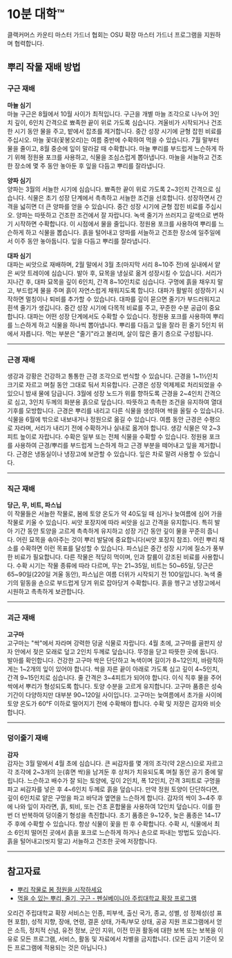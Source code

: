 # 10분 대학™

클랙커머스 카운티 마스터 가드너 협회는 OSU 확장 마스터 가드너 프로그램을 지원하며 협력합니다.

## 뿌리 작물 재배 방법

### 구근 재배

**마늘 심기**  
마늘 구근은 8월에서 10월 사이가 최적입니다. 구근을 개별 마늘 조각으로 나누어 3인치 깊이, 6인치 간격으로 뾰족한 끝이 위로 가도록 심습니다. 겨울비가 시작되거나 건조한 시기 동안 물을 주고, 밭에서 잡초를 제거합니다. 중간 성장 시기에 균형 잡힌 비료를 주십시오. 마늘 꽃대(꽃봉오리)는 여름 중반에 수확하여 먹을 수 있습니다. 7월 말부터 물을 줄이고, 8월 중순에 잎이 말라갈 때 수확합니다. 마늘 뿌리를 부드럽게 느슨하게 하기 위해 정원용 포크를 사용하고, 식물을 조심스럽게 뽑아냅니다. 마늘을 서늘하고 건조한 장소에 몇 주 동안 놓아둔 후 잎을 다듬고 뿌리를 잘라냅니다.

**양파 심기**  
양파는 3월의 서늘한 시기에 심습니다. 뾰족한 끝이 위로 가도록 2~3인치 간격으로 심습니다. 식물은 초기 성장 단계에서 촉촉하고 서늘한 조건을 선호합니다. 성장하면서 간격을 넓히면 더 큰 양파를 얻을 수 있습니다. 중간 성장 시기에 균형 잡힌 비료를 주십시오. 양파는 따뜻하고 건조한 조건에서 잘 자랍니다. 녹색 줄기가 쓰러지고 갈색으로 변하기 시작하면 수확합니다. 이 시점에서 물을 줄입니다. 정원용 포크를 사용하여 뿌리를 느슨하게 하고 식물을 뽑습니다. 흙을 털어내고 양파를 서늘하고 건조한 장소에 일주일에서 이주 동안 놓아둡니다. 잎을 다듬고 뿌리를 잘라냅니다.

**대파 심기**  
대파는 씨앗으로 재배하며, 2월 말에서 3월 초(마지막 서리 8~10주 전)에 실내에서 얕은 씨앗 트레이에 심습니다. 발아 후, 묘목을 냉실로 옮겨 성장시킬 수 있습니다. 서리가 지나간 후, 대파 묘목을 깊이 6인치, 간격 8~10인치로 심습니다. 구멍에 흙을 채우지 말고, 부드럽게 물을 주며 흙이 자연스럽게 채워지도록 합니다. 대파가 활발히 성장하기 시작하면 멀칭이나 퇴비를 추가할 수 있습니다. 대파를 깊이 묻으면 줄기가 부드러워지고 흰색 줄기가 생깁니다. 중간 성장 시기에 다목적 비료를 주고, 꾸준한 수분 공급이 중요합니다. 대파는 어떤 성장 단계에서도 수확할 수 있습니다. 정원용 포크를 사용하여 뿌리를 느슨하게 하고 식물을 하나씩 뽑아냅니다. 뿌리를 다듬고 잎을 잘라 흰 줄기 5인치 위에서 자릅니다. 먹는 부분은 "줄기"라고 불리며, 살이 많은 줄기 층으로 구성됩니다.

---

### 근경 재배

생강과 강황은 건강하고 통통한 근경 조각으로 번식할 수 있습니다. 근경을 1~1½인치 크기로 자르고 며칠 동안 그대로 둬서 치유합니다. 근경은 성장 억제제로 처리되었을 수 있으니 밤새 물에 담급니다. 3월에 성장 노드가 위를 향하도록 근경을 2~4인치 간격으로 심고, 3인치 두께의 화분용 흙으로 덮습니다. 따뜻하고 촉촉한 조건을 유지하여 열대 기후를 모방합니다. 근경은 뿌리를 내리고 다른 식물을 생성하며 싹을 올릴 수 있습니다. 식물을 6월에 밖으로 내보내거나 정원으로 옮길 수 있습니다. 여름 동안 근경은 수평으로 자라며, 서리가 내리기 전에 수확하거나 실내로 옮겨야 합니다. 생강 식물은 약 2~3피트 높이로 자랍니다. 수확은 일부 또는 전체 식물을 수확할 수 있습니다. 정원용 포크를 사용하여 근경/뿌리를 부드럽게 느슨하게 하고 근경 부분을 떼어내고 잎을 제거합니다. 근경은 냉동실이나 냉장고에 보관할 수 있습니다. 잎은 차로 말려 사용할 수 있습니다.

---

### 직근 재배

**당근, 무, 비트, 파스닙**  
이 작물들은 서늘한 작물로, 봄에 토양 온도가 약 40도일 때 심거나 늦여름에 심어 가을 작물로 키울 수 있습니다. 씨앗 포장지에 따라 씨앗을 심고 간격을 유지합니다. 특히 발아 기간 동안 토양을 고르게 촉촉하게 유지하고 성장 기간 동안 깊이 물을 꾸준히 줍니다. 어린 묘목을 솎아주는 것이 뿌리 발달에 중요합니다(씨앗 포장지 참조). 어린 뿌리 채소를 수확하면 이런 목표를 달성할 수 있습니다. 파스닙은 중간 성장 시기에 질소가 풍부한 비료가 필요합니다. 다른 작물은 적당히 먹이며, 인과 칼륨이 강조된 비료를 사용합니다. 수확 시기는 작물 종류에 따라 다르며, 무는 21~35일, 비트는 50~65일, 당근은 65~90일(220일 겨울 동안), 파스닙은 여름 더위가 시작되기 전 100일입니다. 녹색 줄기의 밑동을 손으로 부드럽게 당겨 위로 잡아당겨 수확합니다. 흙을 헹구고 냉장고에서 시원하고 촉촉하게 보관합니다.

---

### 괴근 재배

**고구마**  
고구마는 "싹"에서 자라며 강력한 덩굴 식물로 자랍니다. 4월 초에, 고구마를 골판지 상자 안에서 젖은 모래로 덮고 2인치 두께로 덮습니다. 뚜껑을 닫고 따뜻한 곳에 둡니다. 발아를 확인합니다. 건강한 고구마 싹은 단단하고 녹색이며 길이가 8~12인치, 바람직하게는 1~2개의 잎이 있어야 합니다. 싹을 자른 끝이 아래로 가도록 심고 깊이 4~5인치, 간격 9~15인치로 심습니다. 줄 간격은 3~4피트가 되어야 합니다. 이식 직후 물을 주어 싹에서 뿌리가 형성되도록 합니다. 토양 수분을 고르게 유지합니다. 고구마 품종은 성숙 기간이 다양하지만 대부분 90~120일 사이입니다. 고구마는 늦여름에서 초가을 사이에 토양 온도가 60°F 이하로 떨어지기 전에 수확해야 합니다. 수확 및 저장은 감자와 비슷합니다.

---

### 덩이줄기 재배

**감자**  
감자는 3월 말에서 4월 초에 심습니다. 큰 씨감자를 몇 개의 조각(약 2온스)으로 자르고 각 조각에 2~3개의 눈(휴면 싹)을 남겨둔 후 상처가 치유되도록 며칠 동안 공기 중에 말립니다. 느슨하고 배수가 잘 되는 토양에, 깊이 2인치, 폭 12인치, 간격 3피트로 구멍을 파고 씨감자를 넣은 후 4~6인치 두께로 흙을 덮습니다. 만약 정원 토양이 단단하다면, 깊이 6인치로 얕은 구멍을 파고 바닥과 옆면을 느슨하게 합니다. 감자의 싹이 3~4주 후에 나와 잎이 자라면, 흙, 퇴비, 또는 건초 혼합물을 사용하여 12인치 덮습니다. 이를 한 번 더 반복하여 덩이줄기 형성을 촉진합니다. 초기 품종은 9~12주, 늦은 품종은 14~17주 후에 수확할 수 있습니다. 항상 식물이 꽃을 핀 후 수확합니다. 수확 시, 식물에서 최소 6인치 떨어진 곳에서 흙을 포크로 느슨하게 하거나 손으로 파내는 방법도 있습니다. 흙을 털어내고(씻지 말고) 서늘하고 건조한 곳에 저장합니다.

---

## 참고자료

- [뿌리 작물로 봄 정원을 시작하세요](https://extension.oregonstate.edu/gardening/vegetables/root-crops-can-jump-start-your-spring-garden)  
- [먹을 수 있는 뿌리, 줄기, 구근 - 펜실베이니아 주립대학교 확장 프로그램](https://extension.psu.edu/edible-roots-stems-and-bulbs)  

오리건 주립대학교 확장 서비스는 인종, 피부색, 출신 국가, 종교, 성별, 성 정체성(성 표현 포함), 성적 지향, 장애, 연령, 결혼 상태, 가족/부모 상태, 공공 지원 프로그램에서 얻은 소득, 정치적 신념, 유전 정보, 군인 지위, 이전 민권 활동에 대한 보복 또는 보복을 이유로 모든 프로그램, 서비스, 활동 및 자료에서 차별을 금지합니다. (모든 금지 기준이 모든 프로그램에 적용되는 것은 아닙니다.)